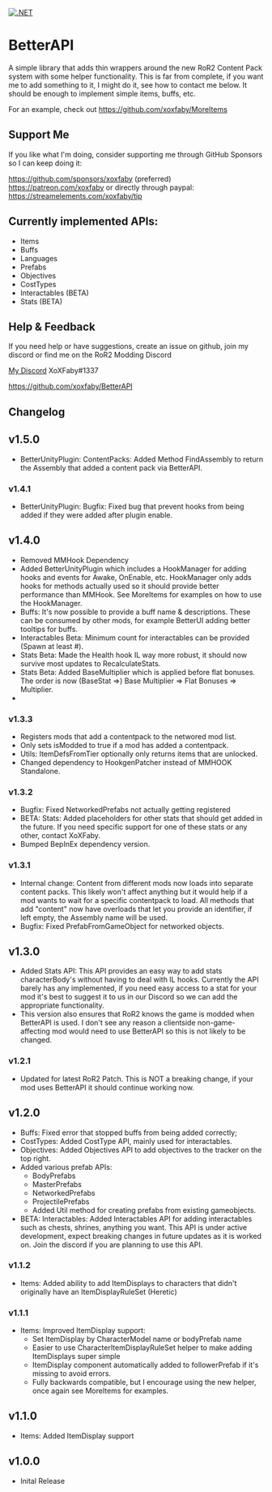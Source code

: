 [![.NET](https://github.com/xoxfaby/BetterAPI/actions/workflows/dotnet.yml/badge.svg)](https://github.com/xoxfaby/BetterAPI/actions/workflows/dotnet.yml)

# BetterAPI

A simple library that adds thin wrappers around the new RoR2 Content Pack system with some helper functionality.
This is far from complete, if you want me to add something to it, I might do it, see how to contact me below.
It should be enough to implement simple items, buffs, etc. 

For an example, check out https://github.com/xoxfaby/MoreItems


## Support Me

If you like what I'm doing, consider supporting me through GitHub Sponsors so I can keep doing it:

https://github.com/sponsors/xoxfaby (preferred)
https://patreon.com/xoxfaby
or directly through paypal:
https://streamelements.com/xoxfaby/tip


## Currently implemented APIs:
 - Items
 - Buffs
 - Languages
 - Prefabs
 - Objectives
 - CostTypes
 - Interactables (BETA)
 - Stats (BETA)

## Help & Feedback

If you need help or have suggestions, create an issue on github, join my discord or find me on the RoR2 Modding Discord 

[My Discord](https://discord.gg/Zy2HSB4) XoXFaby#1337

https://github.com/xoxfaby/BetterAPI

## Changelog

## v1.5.0
 - BetterUnityPlugin: ContentPacks: Added Method FindAssembly to return the Assembly that added a content pack via BetterAPI. 

### v1.4.1
 - BetterUnityPlugin: Bugfix: Fixed bug that prevent hooks from being added if they were added after plugin enable. 

## v1.4.0
 - Removed MMHook Dependency
 - Added BetterUnityPlugin which includes a HookManager for adding hooks and events for Awake, OnEnable, etc. 
   HookManager only adds hooks for methods actually used so it should provide better performance than MMHook. See MoreItems for examples on how to use the HookManager.  
 - Buffs: It's now possible to provide a buff name & descriptions. These can be consumed by other mods, for example BetterUI adding better tooltips for buffs.
 - Interactables Beta: Minimum count for interactables can be provided (Spawn at least #).
 - Stats Beta: Made the Health hook IL way more robust, it should now survive most updates to RecalculateStats.
 - Stats Beta: Added BaseMultiplier which is applied before flat bonuses. The order is now (BaseStat =>) Base Multiplier => Flat Bonuses => Multiplier. 
 - 

### v1.3.3
 - Registers mods that add a contentpack to the networed mod list.
 - Only sets isModded to true if a mod has added a contentpack.
 - Utils: ItemDefsFromTier optionally only returns items that are unlocked. 
 - Changed dependency to HookgenPatcher instead of MMHOOK Standalone.

### v1.3.2
 - Bugfix: Fixed NetworkedPrefabs not actually getting registered
 - BETA: Stats: Added placeholders for other stats that should get added in the future. If you need specific support for one of these stats or any other, contact XoXFaby.
 - Bumped BepInEx dependency version.

### v1.3.1
 - Internal change: Content from different mods now loads into separate content packs. This likely won't affect anything but it would help if a mod wants to wait for a specific contentpack to load. 
   All methods that add "content" now have overloads that let you provide an identifier, if left empty, the Assembly name will be used. 
 - Bugfix: Fixed PrefabFromGameObject for networked objects.

## v1.3.0
 - Added Stats API:
   This API provides an easy way to add stats characterBody's without having to deal with IL hooks. 
   Currently the API barely has any implemented, if you need easy access to a stat for your mod it's best to suggest it to us in our Discord so we can add the appropriate functionality.
 - This version also ensures that RoR2 knows the game is modded when BetterAPI is used. I don't see any reason a clientside non-game-affecting mod would need to use BetterAPI so this is not likely to be changed. 

### v1.2.1
 - Updated for latest RoR2 Patch. 
   This is NOT a breaking change, if your mod uses BetterAPI it should continue working now. 

## v1.2.0
 - Buffs: Fixed error that stopped buffs from being added correctly;
 - CostTypes: Added CostType API, mainly used for interactables.
 - Objectives: Added Objectives API to add objectives to the tracker on the top right.
 - Added various prefab APIs:
   - BodyPrefabs
   - MasterPrefabs
   - NetworkedPrefabs
   - ProjectilePrefabs
   - Added Util method for creating prefabs from existing gameobjects.
 - BETA: Interactables: Added Interactables API for adding interactables such as chests, shrines, anything you want. 
   This API is under active development, expect breaking changes in future updates as it is worked on. 
   Join the discord if you are planning to use this API.

### v1.1.2
 - Items: Added ability to add ItemDisplays to characters that didn't originally have an ItemDisplayRuleSet (Heretic)

### v1.1.1
 - Items: Improved ItemDisplay support:
   - Set ItemDisplay by CharacterModel name or bodyPrefab name
   - Easier to use CharacterItemDisplayRuleSet helper to make adding ItemDisplays super simple
   - ItemDisplay component automatically added to followerPrefab if it's missing to avoid errors.
   - Fully backwards compatible, but I encourage using the new helper, once again see MoreItems for examples. 

## v1.1.0
 - Items: Added ItemDisplay support

## v1.0.0
 - Inital Release